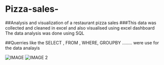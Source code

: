 # Pizza-sales-
##Analysis and visualization of a restaurant pizza sales 
###This data was collected and cleaned in excel and also visualised using excel dashboard
The data analysis was done using SQL

##Querries like the SELECT , FROM , WHERE, GROUPBY  ........ were use for the data analayis 

![IMAGE](https://github.com/user-attachments/assets/4a8e69d6-1944-4e1e-8f2f-fbb06f3551f0)
![IMAGE 2](https://github.com/user-attachments/assets/54096420-e315-466b-9373-81c0b4616c21)

